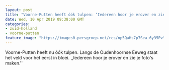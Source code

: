 ```yaml
---
layout: post
title: "Voorne-Putten heeft óók tulpen: ‘Iedereen hoor je erover en zie je foto's maken’"
date: Wed, 10 Apr 2019 09:38:00 GMT
categories: 
- zuid-holland 
- voorne-putten 
feature_image: "https://images0.persgroep.net/rcs/np5QaHs7p7Sea_6y35PvYdu-2SI/diocontent/145120480/_fitwidth/400/?appId=21791a8992982cd8da851550a453bd7f&quality=0.7"
---
```


Voorne-Putten heeft nu óók tulpen. Langs de Oudenhoornse Eeweg staat het veld voor het eerst in bloei. ,,Iedereen hoor je erover en zie je foto's maken.''
